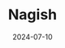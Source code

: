 ---  
layout: startup_page  
title: "Nagish"  
id: "nagish.com"  
permalink: "/nagishnagish.com07102024/"  
website: "https://www.nagish.com/"  
funding_round: "Series A"  
funding_amount: "$16M"  
investors: "Canaan Partners, K5 Global, Tokyo Black, Cardumen Capital, Vertex Ventures Israel, Contour Venture Partners, Precursor Ventures, founders of Datadog and Looker"  
about: "Nagish develops AI-powered communication tools for deaf and hard-of-hearing individuals. Their flagship product is a speech-to-text and text-to-speech phone app offering real-time transcription and customizable display options. This empowers users to communicate independently and privately, eliminating the need for intermediaries."  
markets: "AI, Accessibility, Telecommunications, Communication Software, Application Software, SaaS, Artificial Intelligence & Machine Learning, HealthTech, Mobile"  
hq: "New York, New York, United States"  
founded_year: "2021"  
linkedin: "https://www.linkedin.com/company/nagish"  
twitter: "https://twitter.com/nagish_inc"  
instagram: ""  
facebook: "https://www.facebook.com/nagish.inc/"  
crunchbase: "https://www.crunchbase.com/organization/nagish"  
pitchbook: "https://pitchbook.com/profiles/company/482485-15"  

date_display: "10-Jul-2024"  
date: "2024-07-10"

# SEO Optimization  
meta_title: "Nagish - Series A Funding ($16M)"  
meta_description: "Nagish, Nagish develops AI-powered communication tools for deaf and hard-of-hearing individuals. Their flagship product is a speech-to-text and text-to-speech..."  
meta_keywords: "Nagish, AI, Accessibility, Telecommunications, Communication Software, Application Software, SaaS, Artificial Intelligence & Machine Learning, HealthTech, Mobile, Series A funding"  
canonical_url: "https://startup.projectstartups.com/nagishnagish.com07102024/"  
---